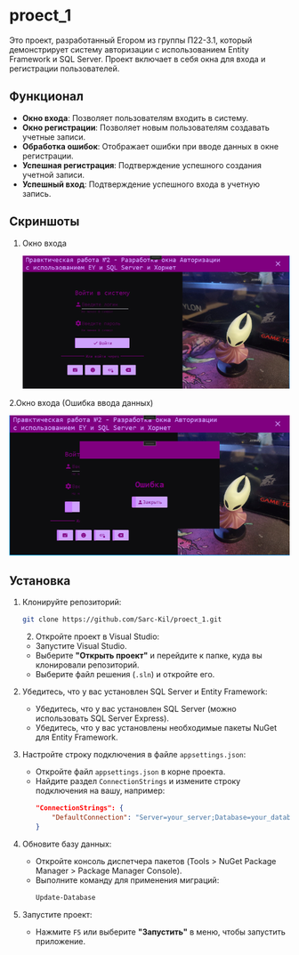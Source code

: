 # proect_1
Это проект, разработанный Егором из группы П22-3.1, который демонстрирует систему авторизации с использованием Entity Framework и SQL Server. Проект включает в себя окна для входа и регистрации пользователей.

## Функционал

- **Окно входа**: Позволяет пользователям входить в систему.
- **Окно регистрации**: Позволяет новым пользователям создавать учетные записи.
- **Обработка ошибок**: Отображает ошибки при вводе данных в окне регистрации.
- **Успешная регистрация**: Подтверждение успешного создания учетной записи.
- **Успешный вход**: Подтверждение успешного входа в учетную запись.


## Скриншоты

1. Окно входа
   
   ![](https://github.com/Sarc-Kil/proect_1/blob/master/screnchot/Снимок1.PNG)

2.Окно входа (Ошибка ввода данных)

  ![](https://github.com/Sarc-Kil/proect_1/blob/master/screnchot/Снимок.PNG)
## Установка

1. Клонируйте репозиторий:
   ```bash
   git clone https://github.com/Sarc-Kil/proect_1.git
    ```
   2. Откройте проект в Visual Studio:
   - Запустите Visual Studio.
   - Выберите **"Открыть проект"** и перейдите к папке, куда вы клонировали репозиторий.
   - Выберите файл решения (`.sln`) и откройте его.

3. Убедитесь, что у вас установлен SQL Server и Entity Framework:
   - Убедитесь, что у вас установлен SQL Server (можно использовать SQL Server Express).
   - Убедитесь, что у вас установлены необходимые пакеты NuGet для Entity Framework.

4. Настройте строку подключения в файле `appsettings.json`:
   - Откройте файл `appsettings.json` в корне проекта.
   - Найдите раздел `ConnectionStrings` и измените строку подключения на вашу, например:
     ```json
     "ConnectionStrings": {
         "DefaultConnection": "Server=your_server;Database=your_database;User   Id=your_username;Password=your_password;"
     }
     ```

5. Обновите базу данных:
   - Откройте консоль диспетчера пакетов (Tools > NuGet Package Manager > Package Manager Console).
   - Выполните команду для применения миграций:
     ```bash
     Update-Database
     ```

6. Запустите проект:
   - Нажмите `F5` или выберите **"Запустить"** в меню, чтобы запустить приложение.
